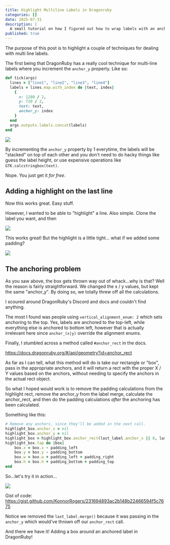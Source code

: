 ```yaml
---
title: Highlight Multiline Labels in Dragonruby
categories: []
date: 2025-07-31
description: |
  A small tutorial on how I figured out how to wrap labels with an anchor_(y|x) set on them in DragonRuby.
published: true
---
```


The purpose of this post is to highlight a couple of techniques for dealing with multi line labels.

The first being that DragonRuby has a really cool technique for multi-line labels where you increment the `anchor_y` property. Like so:

```rb
def tick(args)
  lines = ["line1", "line2", "line3", "line4"]
  labels = lines.map.with_index do |text, index|
    {
      x: 1280 / 2,
      y: 720 / 2,
      text: text,
      anchor_y: index
    }
  end
  args.outputs.labels.concat(labels)
end
```

<img src="/images/highlight-multiline-labels/example-1.png">

By incrementing the `anchor_y` property by 1 everytime, the labels will be "stacked" on top of each other and you don't need to do hacky things like guess the label height, or use expensive operations like `GTK.calcstringbox(text)`.

Nope. You just get it _for free_.

## Adding a highlight on the last line

Now this works great. Easy stuff.

However, I wanted to be able to "highlight" a line. Also simple. Clone the label you want, and then

<light-code language="ruby" inserted-lines="{12-22}">
  <script type="text/plain" slot="code">
def tick(args)
  lines = ["line1", "line2", "line3", "line4"]
  labels = lines.map.with_index do |text, index|
    {
      x: 1280 / 2,
      y: 720 / 2,
      text: text,
      anchor_y: index
    }
  end

  last_label = labels[-1]
  last_label_w, last_label_h = GTK.calcstringbox(last_label.text)
  highlight_box = last_label.merge({
    w: last_label_w,
    h: last_label_h,
    r: 255,
    g: 0,
    b: 0,
    a: 255,
  })
  args.outputs.solids << highlight_box
  args.outputs.labels.concat(labels)
end
  </script>
</light-code>

<img src="/images/highlight-multiline-labels/example-2.png">

This works great! But the highlight is a little tight... what if we added some padding?

<light-code language="ruby" inserted-lines="{14-22}">
  <script type="text/plain" slot="code">
def tick(args)
  lines = ["line1", "line2", "line3", "line4"]
  labels = lines.map.with_index do |text, index|
    {
      x: 1280 / 2,
      y: 720 / 2,
      text: text,
      anchor_y: index
    }
  end

  last_label = labels[-1]
  last_label_w, last_label_h = GTK.calcstringbox(last_label.text)
  padding_left = 8
  padding_right = 8
  padding_top = 8
  padding_bottom = 8
  highlight_box = last_label.merge({
    x: last_label.x - padding_left,
    y: last_label.y - padding_bottom,
    w: last_label_w + padding_left + padding_right,
    h: last_label_h + padding_bottom + padding_top,
    r: 255,
    g: 0,
    b: 0,
    a: 255,
  })
  args.outputs.solids << highlight_box
  args.outputs.labels.concat(labels)
end
  </script>
</light-code>

<img src="/images/highlight-multiline-labels/example-3.png">

## The anchoring problem

As you saw above, the box gets thrown way out of whack...why is that? Well the reason is fairly straightforward. We changed the x / y values, but kept the same "anchor_y". By doing so, we totally threw off all the calculations.

I scoured around DragonRuby's Discord and docs and couldn't find anything.

The most I found was people using `vertical_alignment_enum: 2` which sets anchoring to the top. Yes, labels are anchored to the top-left, while everything else is anchored to bottom left, however that is actually irrelevant here since `anchor_(x|y)` override the alignment enums.

Finally, I stumbled across a method called `#anchor_rect` in the docs.

<https://docs.dragonruby.org/#/api/geometry?id=anchor_rect>

As far as I can tell, what this method will do is take our rectangle or "box", pass in the appropriate anchors, and it will return a rect with the proper X / Y values based on the anchors, without needing to specify the anchors in the actual rect object.

So what I hoped would work is to remove the padding calculations from the highlight rect, remove the anchor_y from the label merge, calculate the anchor_rect, and then do the padding calculations _after_ the anchoring has been calculated.

Something like this:

```rb
# Remove any anchors, since they'll be added in the next call.
highlight_box.anchor_x = nil
highlight_box.anchor_y = nil
highlight_box = highlight_box.anchor_rect(last_label.anchor_x || 0, last_label.anchor_y || 0)
highlight_box.tap do |box|
    box.x = box.x - padding_left
    box.y = box.y - padding_bottom
    box.w = box.w + padding_left + padding_right
    box.h = box.h + padding_bottom + padding_top
end
```

So...let's try it in action...


<light-code language="ruby" inserted-lines="{18-22,28-34}">
  <script type="text/plain" slot="code">
def tick(args)
  lines = ["line1", "line2", "line3", "line4"]
  labels = lines.map.with_index do |text, index|
    {
      x: 1280 / 2,
      y: 720 / 2,
      text: text,
      anchor_y: index
    }
  end

  last_label = labels[-1]
  last_label_w, last_label_h = GTK.calcstringbox(last_label.text)
  padding_left = 8
  padding_right = 8
  padding_top = 8
  padding_bottom = 8
  highlight_box = {
    x: last_label.x,
    y: last_label.y,
    w: last_label_w,
    h: last_label_h,
    r: 255,
    g: 0,
    b: 0,
    a: 255,
  }
  highlight_box = highlight_box.anchor_rect(last_label.anchor_x || 0, last_label.anchor_y || 0)
  highlight_box.tap do |box|
      box.x = box.x - padding_left
      box.y = box.y - padding_bottom
      box.w = box.w + padding_left + padding_right
      box.h = box.h + padding_bottom + padding_top
  end

  args.outputs.solids << highlight_box
  args.outputs.labels.concat(labels)
end
  </script>
</light-code>

<img src="/images/highlight-multiline-labels/example-4.png">

Gist of code: <https://gist.github.com/KonnorRogers/231694893ac2b148b22466594f5c7675>

Notice we removed the `last_label.merge()` because it was passing in the `anchor_y` which would've thrown off our `anchor_rect` call.

And there we have it! Adding a box around an anchored label in DragonRuby!
